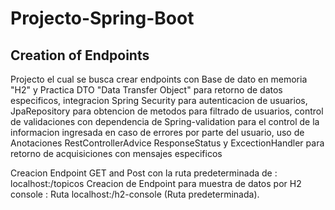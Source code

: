 # Projecto-Spring-Boot
## Creation of Endpoints

Projecto el cual se busca crear endpoints con Base de dato en memoria "H2" y Practica DTO "Data Transfer Object" para retorno de datos especificos, integracion Spring Security para autenticacion de usuarios, JpaRepository para obtencion de metodos para filtrado de usuarios, control de validaciones con dependencia de Spring-validation para el control de la informacion ingresada en caso de errores por parte del usuario, uso de Anotaciones RestControllerAdvice ResponseStatus y ExcectionHandler para retorno de acquisiciones con mensajes especificos 

Creacion Endpoint GET and Post con la ruta predeterminada de : localhost:/topicos 
Creacion de Endpoint para muestra de datos por H2 console : Ruta localhost:/h2-console (Ruta predeterminada).
